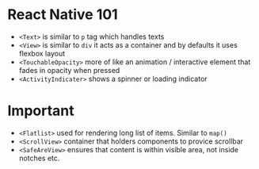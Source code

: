 # React Native 101

- `<Text>` is similar to `p` tag which handles texts
- `<View>` is similar to `div` it acts as a container and by defaults it uses flexbox layout
- `<TouchableOpacity>` more of like an animation / interactive element that fades in opacity when pressed
- `<ActivityIndicater>` shows a spinner or loading indicator

# Important

- `<Flatlist>` used for rendering long list of items. Similar to `map()`
- `<ScrollView>` container that holders components to provice scrollbar
- `<SafeAreView>` ensures that content is within visible area, not inside notches etc.
